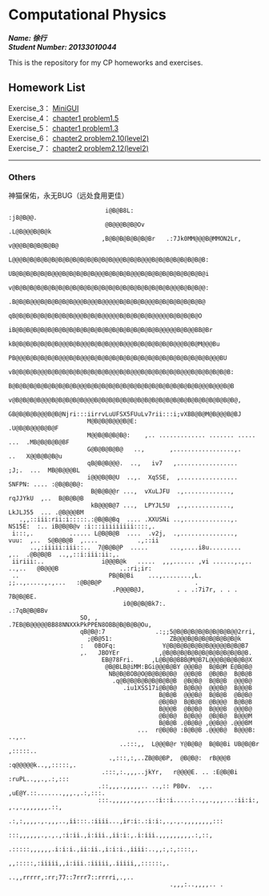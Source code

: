 # Computational Physics
  
***Name:   徐行  
Student Number:   20133010044***  
  
This is the repository for my CP homeworks and exercises.
## Homework List  
Exercise_3：    [MiniGUI](https://github.com/xuhang0/computationalphysics_2013301510044/blob/master/homework_3/README.md)  
Exercise_4：    [chapter1 problem1.5](https://github.com/xuhang0/computationalphysics_2013301510044/tree/master/chapter1/Exercise_4.md)  
Exercise_5：     [chapter1 problem1.3](https://www.zybuluo.com/Canonvar/note/325222)  
Exercise_6：     [chapter2 problem2.10(level2)](https://www.zybuluo.com/Canonvar/note/335208)  
Exercise_7：     [chapter2 problem2.12(level2)](https://www.zybuluo.com/Canonvar/note/339513)

**********
### Others   
神猫保佑，永无BUG（远处食用更佳）
      
                                                                                                
                               i@B@B8L:                                      :j8@B@@.                                                 
                               @B@@@B@B@Ov                               .L@B@@@B@B@k                                                 
                              ,B@B@B@B@B@B@Br   .:7Jk0MM@@@B@MMON2Lr,  v@@@B@B@B@B@B@                                                 
                              L@@@B@B@B@B@B@B@B@B@B@B@B@B@B@@@B@B@B@@@B@B@B@B@B@B@B@B:                                                
                              UB@B@B@B@B@B@@@B@B@B@B@B@@@B@B@B@B@@@B@B@B@B@B@B@B@B@B@i                                                
                              v@B@B@B@B@B@B@B@B@B@B@B@B@B@B@B@B@B@B@B@B@B@B@@@B@B@B@@:                                                
                              .B@B@B@@@B@B@B@B@B@@@B@@@B@@@@@B@B@B@B@@@B@B@B@B@B@B@B@                                                 
                               qB@B@B@B@B@B@B@B@B@@@B@B@B@@@@@B@B@B@B@B@@@@@B@B@B@B@O                                                 
                              iB@B@B@B@B@B@B@B@B@B@B@B@B@B@B@B@B@B@B@B@B@@@@@B@B@@BB@Br                                               
                             kB@B@B@B@B@B@B@@@B@B@@@B@B@B@@@B@@@B@B@B@B@B@B@@@B@B@M@@@Bu                                              
                            PB@@@B@B@B@B@B@@@B@B@@@B@B@B@B@B@B@B@B@B@B@B@B@B@B@B@B@B@@@BU                                             
                           vB@B@B@B@@@B@B@B@B@B@B@B@B@B@@@B@B@@@B@B@B@B@B@B@@@B@B@B@B@B@B:                                            
                           B@B@B@B@B@B@B@B@B@B@@@B@B@B@B@B@B@B@B@B@B@B@B@B@B@B@B@@@B@@@B@B                                            
                          v@B@B@B@B@@@B@B@B@B@B@@@B@B@B@B@B@B@B@B@B@B@B@B@B@B@B@B@B@B@B@B@,                                           
                          GB@B@B@B@@@B@B@Njri:::iirrvLuUFSX5FUuLv7rii:::i;vXBB@B@M@B@@@B@BJ                                           
                          M@B@B@B@@@B@E:                                     .U@B@B@@@B@B@F                                           
                          M@@B@B@B@B@:    ,.. ............. ....... ..... ...  .MB@B@B@B@BF                                           
                          G@B@B@B@B@   ..,       ,.................,.       ..   X@@B@B@B@u                                           
                          qB@B@B@@@.  ..,   iv7   ,.................   ;J;.  ...  MB@B@@@BL                                           
                          i@@@B@B@U  ..,.  XqSSE,  ,................  SNFPN: .... :@B@B@B@:                                           
                           B@B@B@@r ...,  vXuLJFU  .,.............,  rqJJYkU  ,..  B@B@B@B                                            
                           kB@@@B@7 ...,  LPYJL5U  ,.,............,  LkJLJ55  ... .@B@@@BM                                            
       .,,::iii:rii:i:::::.:@B@B@Bq  .... .XXUSNi ..,.............,.  NS15E:  :.. iB@B@B@v :i:::iiiiiiiii::::,.                       
     i:::,.          ...... L@B@B@B  ....  .v2j,  .,...............,   vuu:  ,..  S@B@B@B  ,....           .,::ii                     
          ..,:iiiii:iii::..  7@B@B@P  .....      ...,....i8u.........       ,..  .@B@B@B  ..,,::i:iii:ii:,.                           
     iiriii:..                i@@@B@k   .....  ,,,...... ,vi ......,.,.. ..,..   @B@@@B                 ..:ri;ir:                     
     ..                         PB@B@Bi    ...,........,L.  ;;..,.....,.,...   :@B@B@P                          .                     
                                 .P@@@B@J,         . . .:7i7r, . . .         7B@B@BE.                                                 
                                    i0@B@B@Bk7:.                       .:7qB@B@BBv                                                    
                        SO, ,          .7EB@B@@@@@BB88NNXXkPkPPEN8OBB@B@B@B@Ou,                                                       
                        qB@B@:7              .:;;5@B@B@B@B@B@B@B@B@@2rri,                                                             
                          ;@B@51:                ZB@@@B@B@B@B@B@B@B@k                                                                 
                        :   0BOFq:             Y@B@B@B@B@B@B@@@@@B@B@B7                                                               
                        ,.   JBOYEr           ,@B@B@B@B@B@B@B@B@B@B@B@B.                                                              
                              EB@78Fri.     ,L@B@B@BBB@M@B7L@@@B@B@B@B@X                                                              
                               @B@BLB@iMM:BGi@@@B@BY @@@B@  B@B@M E@B@B@                                                              
                                NB@B@BOB@O@B@B@B@B@  @@B@B  @B@B@  B@B@B                                                              
                                 .q@B@B@B@B@B@B@B@B  @B@B@  B@B@B  @@@B@                                                              
                                    .iu1XSS17i@B@B@  B@B@@  @@@B@  B@@@B                                                              
                                              B@B@B  @@@B@  B@B@B  @B@B@                                                              
                                              @B@B@  B@B@B  @B@@@  B@B@B                                                              
                                              B@@@B  @B@B@  B@@@B  @@@B@                                                              
                                              @B@B@  B@B@@  @B@B@  B@@@M                                                              
                                              B@B@B .@B@B@ ,@@B@@ .@@@BM                                                              
                                        ...  r@B@B@ :B@B@B .@@@B@  B@@@B: ..,..                                                       
                                   ..:::,,  L@@@B@r Y@B@B@  B@B@Bi UB@B@Br  ,:::::..                                                  
                                .,:::,:,..ZB@B@BP,  @B@B@:  rB@@@B  :q@@@@@k..,,:::::,.                                               
                              .:::,:.,,,..jkYr,   r@@@@E. .. :E@B@Bi   :ruPL..,,.,.:,:::                                              
                             .::,,,.,,,,,.. ..,:: PB0v.  .,..  ,uE@Y.::.......,,,.,.:,:::.                                            
                             :::.,,,,,.,,,...:i::i.....:..,,.,,,...:ii:i:, ,.,.,,,,,,,.::,                                            
                             .:,:,,,,.,.,,,..,ii:::.:iiii...,ir:i:.:i:i:,.,.,.,,,,,,,,:::                                             
                               :::,,,,,,.,.,.,:i:ii.,i:iii.,ii:i:,.i:iii.,,,,,,,,,.:,::,                                              
                                 .:::::,,,,,,.i:i:i.,ii:ii.,i:i:i.,iiii:..,,:,:,::::,.                                                
                                     ,,:::::,:iiiii,,i:iii.:iiiii,.iiiii,,::::::,.                                                    
                                          ..,,rrrrr,:rr;77::7rrr7::rrrri,.,..                                                         
                                                 .,,,:..,,,,.. .    

